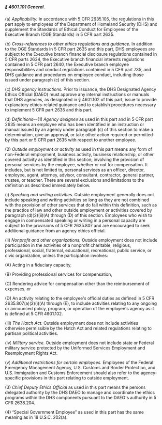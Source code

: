 ##### § 4601.101 General. #####

(a) *Applicability.* In accordance with 5 CFR 2635.105, the regulations in this part apply to employees of the Department of Homeland Security (DHS) and supplement the Standards of Ethical Conduct for Employees of the Executive Branch (OGE Standards) in 5 CFR part 2635.

(b) *Cross-references to other ethics regulations and guidance.* In addition to the OGE Standards in 5 CFR part 2635 and this part, DHS employees are subject to the Executive branch financial disclosure regulations contained in 5 CFR parts 2634, the Executive branch financial interests regulations contained in 5 CFR part 2640, the Executive branch employee responsibilities and conduct regulations contained in 5 CFR part 735, and DHS guidance and procedures on employee conduct, including those issued under paragraph (c) of this section.

(c) *DHS agency instructions.* Prior to issuance, the DHS Designated Agency Ethics Official (DAEO) must approve any internal instructions or manuals that DHS agencies, as designated in § 4601.102 of this part, issue to provide explanatory ethics-related guidance and to establish procedures necessary to implement 5 CFR part 2635 and this part.

(d) *Definitions*—(1) *Agency designee* as used in this part and in 5 CFR part 2635 means an employee who has been identified in an instruction or manual issued by an agency under paragraph (c) of this section to make a determination, give an approval, or take other action required or permitted by this part or 5 CFR part 2635 with respect to another employee.

(2) *Outside employment or activity* as used in this part means any form of non-Federal employment, business activity, business relationship, or other covered activity as identified in this section, involving the provision of personal services by the employee, whether or not for compensation. It includes, but is not limited to, personal services as an officer, director, employee, agent, attorney, advisor, consultant, contractor, general partner, trustee, or teacher. There are several exclusions and limitations to the definition as described immediately below.

(i) *Speaking and writing activities.* Outside employment generally does not include speaking and writing activities so long as they are not combined with the provision of other services that do fall within this definition, such as the practice of law and other outside employment or activities covered by paragraph (d)(2)(ii)(A) through (D) of this section. Employees who wish to engage in compensated speaking or writing in a personal capacity are subject to the provisions of 5 CFR 2635.807 and are encouraged to seek additional guidance from an agency ethics official.

(ii) *Nonprofit and other organizations.* Outside employment does not include participation in the activities of a nonprofit charitable, religious, professional, social, fraternal, educational, recreational, public service, or civic organization, unless the participation involves:

(A) Acting in a fiduciary capacity,

(B) Providing professional services for compensation,

(C) Rendering advice for compensation other than the reimbursement of expenses, or

(D) An activity relating to the employee's official duties as defined in 5 CFR 2635.807(a)(2)(i)(A) through (E), to include activities relating to any ongoing or announced policy, program, or operation of the employee's agency as it is defined at 5 CFR 4601.102.

(iii) *The Hatch Act.* Outside employment does not include activities otherwise permissible by the Hatch Act and related regulations relating to partisan political activities.

(iv) *Military service.* Outside employment does not include state or Federal military service protected by the Uniformed Services Employment and Reemployment Rights Act.

(v) *Additional restrictions for certain employees.* Employees of the Federal Emergency Management Agency, U.S. Customs and Border Protection, and U.S. Immigration and Customs Enforcement should also refer to the agency-specific provisions in this part relating to outside employment.

(3) *Chief Deputy Ethics Official* as used in this part means the persons delegated authority by the DHS DAEO to manage and coordinate the ethics programs within the DHS components pursuant to the DAEO's authority in 5 CFR 2638.204.

(4) “Special Government Employee” as used in this part has the same meaning as in 18 U.S.C. 202(a).
